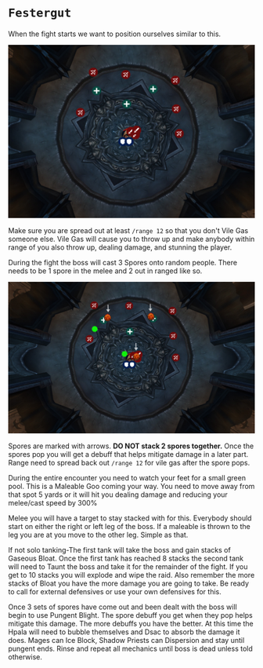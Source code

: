 # `Festergut`

When the fight starts we want to position ourselves similar to this. 

![Starting position Festergut](../../img/festergut1.png)

Make sure you are spread out at least `/range 12` so that you 
don't Vile Gas someone else. 
Vile Gas will cause you to throw up and make anybody within range of you also throw up,
dealing damage, and stunning the player.

During the fight the boss will cast 3 Spores onto random people. 
There needs to be 1 spore in the melee and 2 out in ranged like so. 

![Spore Positioning](../../img/festergut2.png)

Spores are marked with arrows. 
**DO NOT stack 2 spores together.** 
Once the spores pop you will get a debuff that helps mitigate damage in a 
later part. Range need to spread back out `/range 12` for vile gas after the 
spore pops. 

During the entire encounter you need to watch your feet for a small green pool. 
This is a Maleable Goo coming your way. You need to move away from that spot 5 
yards or it will hit you dealing damage and reducing your melee/cast speed by 300%

Melee you will have a target to stay stacked with for this. 
Everybody should start on either the right or left leg of the boss. 
If a maleable is thrown to the leg you are at you move to the other leg. 
Simple as that. 

If not solo tanking-The first tank will take the boss and gain stacks of Gaseous
Bloat. Once the first tank has reached 8 stacks the second tank will need to
Taunt the boss and take it for the remainder of the fight. 
If you get to 10 stacks you will explode and wipe the raid. 
Also remember the more stacks of Bloat you have the more damage you are going
to take. Be ready to call for external defensives or use your own defensives 
for this.

Once 3 sets of spores have come out and been dealt with the boss will begin to
use Pungent Blight. The spore debuff you get when they pop helps mitigate this 
damage. The more debuffs you have the better. At this time the Hpala will need
to bubble themselves and Dsac to absorb the damage it does. 
Mages can Ice Block, Shadow Priests can Dispersion and stay until pungent ends. 
Rinse and repeat all mechanics until boss is dead unless told otherwise.